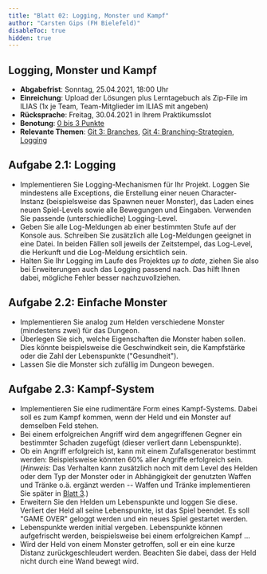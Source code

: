 ```yaml
---
title: "Blatt 02: Logging, Monster und Kampf"
author: "Carsten Gips (FH Bielefeld)"
disableToc: true
hidden: true
---
```



## Logging, Monster und Kampf

*   **Abgabefrist**:
    Sonntag, 25.04.2021, 18:00 Uhr
*   **Einreichung**:
    Upload der Lösungen plus Lerntagebuch als Zip-File im ILIAS
    (1x je Team, Team-Mitglieder im ILIAS mit angeben)
*   **Rücksprache**:
    Freitag, 30.04.2021 in Ihrem Praktikumsslot
*   **Benotung**:
    [0 bis 3 Punkte](pm_orga.html#punkte)
*   **Relevante Themen**:
    [Git 3: Branches](pm_git3.html),
    [Git 4: Branching-Strategien](pm_git4.html),
    [Logging](pm_logging.html)

## Aufgabe 2.1: Logging

-   Implementieren Sie Logging-Mechanismen für Ihr Projekt. Loggen Sie
    mindestens alle Exceptions, die Erstellung einer neuen Character-Instanz
    (beispielsweise das Spawnen neuer Monster), das Laden eines neuen
    Spiel-Levels sowie alle Bewegungen und Eingaben. Verwenden Sie
    passende (unterschiedliche) Logging-Level.
-   Geben Sie alle Log-Meldungen ab einer bestimmten Stufe auf der Konsole
    aus. Schreiben Sie zusätzlich alle Log-Meldungen geeignet in eine Datei.
    In beiden Fällen soll jeweils der Zeitstempel, das Log-Level, die Herkunft
    und die Log-Meldung ersichtlich sein.
-   Halten Sie Ihr Logging im Laufe des Projektes *up to date*, ziehen Sie
    also bei Erweiterungen auch das Logging passend nach. Das hilft Ihnen
    dabei, mögliche Fehler besser nachzuvollziehen.

## Aufgabe 2.2: Einfache Monster

-   Implementieren Sie analog zum Helden verschiedene Monster (mindestens
    zwei) für das Dungeon.
-   Überlegen Sie sich, welche Eigenschaften die Monster haben sollen. Dies
    könnte beispielsweise die Geschwindkeit sein, die Kampfstärke oder die
    Zahl der Lebenspunkte ("Gesundheit").
-   Lassen Sie die Monster sich zufällig im Dungeon bewegen.

## Aufgabe 2.3: Kampf-System

-   Implementieren Sie eine rudimentäre Form eines Kampf-Systems. Dabei
    soll es zum Kampf kommen, wenn der Held und ein Monster auf demselben
    Feld stehen.
-   Bei einem erfolgreichen Angriff wird dem angegriffenen Gegner ein
    bestimmter Schaden zugefügt (dieser verliert dann Lebenspunkte).
-   Ob ein Angriff erfolgreich ist, kann mit einem Zufallsgenerator bestimmt
    werden: Beispielsweise könnten 60% aller Angriffe erfolgreich sein.
    (*Hinweis*: Das Verhalten kann zusätzlich noch mit dem Level des Helden
    oder dem Typ der Monster oder in Abhängigkeit der genutzten Waffen und
    Tränke o.ä. ergänzt werden -- Waffen und Tränke implementieren Sie später
    in [Blatt 3](#b3).)
-   Erweitern Sie den Helden um Lebenspunkte und loggen Sie diese. Verliert
    der Held all seine Lebenspunkte, ist das Spiel beendet. Es soll "GAME OVER"
    geloggt werden und ein neues Spiel gestartet werden.
-   Lebenspunkte werden initial vergeben. Lebenspunkte können aufgefrischt
    werden, beispielsweise bei einem erfolgreichen Kampf ...
-   Wird der Held von einem Monster getroffen, soll er ein eine kurze Distanz
    zurückgeschleudert werden. Beachten Sie dabei, dass der Held nicht durch
    eine Wand bewegt wird.
